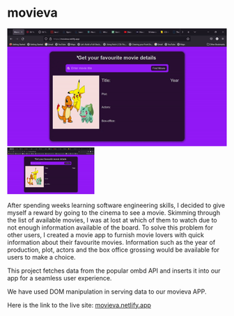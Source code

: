 # movieva

![image for Movie API](https://github.com/ojigs/movieva/blob/main/img/movieva.gif?raw=true)
<img src="img/movieva.gif" alt="movie api image" width="200"/>

After spending weeks learning software engineering skills, I decided to give myself a reward by going to the cinema to see a movie. Skimming through the list of available movies, I was at lost at which of them to watch due to not enough information available of the board. To solve this problem for other users, I created a movie app to furnish movie lovers with quick information about their favourite movies. Information such as the year of production, plot, actors and the box office grossing would be available for users to make a choice.

This project fetches data from the popular ombd API and inserts it into our app for a seamless user experience.

We have used DOM manipulation in serving data to our movieva APP.

Here is the link to the live site: [movieva.netlify.app](https://movieva.netlify.app/)
